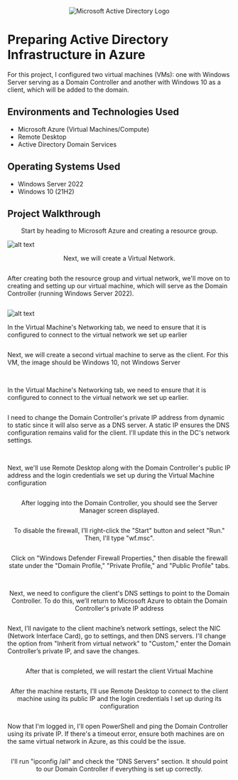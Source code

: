 <p align="center">
<img src="https://i.imgur.com/pU5A58S.png" alt="Microsoft Active Directory Logo"/>
</p>

<h1>Preparing Active Directory Infrastructure in Azure </h1>
For this project, I configured two virtual machines (VMs): one with Windows Server serving as a Domain Controller and another with Windows 10 as a client, which will be added to the domain.<br />



<h2>Environments and Technologies Used</h2>

- Microsoft Azure (Virtual Machines/Compute)
- Remote Desktop
- Active Directory Domain Services


<h2>Operating Systems Used</h2>

- Windows Server 2022
- Windows 10 (21H2)


<h2>Project Walkthrough</h2>


<p align="center">
Start by heading to Microsoft Azure and creating a resource group.
</p>

![alt text](https://i.ibb.co/gFhP6NQW/Screenshot-3-3-2025-105941-portal-azure-com.jpg)
<p align="center">
Next, we will create a Virtual Network.
</p>

<img src="https://i.ibb.co/qY0d7yF2/Screenshot-3-3-2025-11353-portal-azure-com.jpg" alt=""/>

<p>
After creating both the resource group and virtual network, we'll move on to creating and setting up our virtual machine, which will serve as the Domain Controller (running Windows Server 2022).
</p>

<img src="https://i.ibb.co/wrRnhRxB/Screenshot-3-3-2025-111112-portal-azure-com.jpg" alt=""/>

![alt text](https://i.ibb.co/9mmktzdw/Screenshot-3-3-2025-111353-portal-azure-com.jpg)


</p>In the Virtual Machine's Networking tab, we need to ensure that it is configured to connect to the virtual network we set up earlier </p>

<img src="https://i.ibb.co/DfKMgBJP/Screenshot-3-3-2025-111539-portal-azure-com.jpg" alt=""/>

<p>Next, we will create a second virtual machine to serve as the client. For this VM, the image should be Windows 10, not Windows Server</p>

<img src="https://i.ibb.co/SDfZ921R/Screenshot-3-3-2025-112823-portal-azure-com.jpg" alt=""/>

<img src="https://i.ibb.co/7tHJ4p2b/Screenshot-3-3-2025-112939-portal-azure-com.jpg" alt=""/>

<p>In the Virtual Machine's Networking tab, we need to ensure that it is configured to connect to the virtual network we set up earlier.</p>

<img src="https://i.ibb.co/7JG7Zp31/Screenshot-3-3-2025-113018-portal-azure-com.jpg" alt=""/>

<p>I need to change the Domain Controller's private IP address from dynamic to static since it will also serve as a DNS server. A static IP ensures the DNS configuration remains valid for the client. I'll update this in the DC's network settings.</p>

<img src="https://i.ibb.co/nq4kj1gW/Screenshot-3-3-2025-114045-portal-azure-com.jpg" alt=""/>
<img src="https://i.ibb.co/Q7jnMj1p/Screenshot-3-3-2025-114247-portal-azure-com.jpg" alt=""/>

<p>Next, we'll use Remote Desktop along with the Domain Controller's public IP address and the login credentials we set up during the Virtual Machine configuration</p>

<img src="https://i.ibb.co/TxmxtM6j/Screenshot-2025-03-03-114924.png" alt=""/>

<p align="center">
After logging into the Domain Controller, you should see the Server Manager screen displayed.
</p>

<img src="https://i.ibb.co/1t620tnm/Screenshot-2025-03-03-115311.png" alt=""/>

<p align="center">
To disable the firewall, I’ll right-click the "Start" button and select "Run." Then, I'll type "wf.msc".
</p>

<img src="https://i.ibb.co/N2BzzD6z/Screenshot-2025-03-03-115530.png" alt=""/>

<p align="center">
Click on "Windows Defender Firewall Properties," then disable the firewall state under the "Domain Profile," "Private Profile," and "Public Profile" tabs.
</p>

<img src="https://i.ibb.co/Q7P8sNM0/Screenshot-2025-03-03-115748.png" alt=""/>
<img src="https://i.ibb.co/xTTpJm3/Screenshot-2025-03-03-115935.png" alt=""/>

<p align="center">
Next, we need to configure the client's DNS settings to point to the Domain Controller. To do this, we’ll return to Microsoft Azure to obtain the Domain Controller's private IP address</p>

<img src="https://i.ibb.co/k63vzZ70/Screenshot-2025-03-03-120122.png" alt=""/>

<p>Next, I’ll navigate to the client machine’s network settings, select the NIC (Network Interface Card), go to settings, and then DNS servers. I'll change the option from "Inherit from virtual network" to "Custom," enter the Domain Controller’s private IP, and save the changes.</p>

<img src="https://i.ibb.co/MFMt3Xj/Screenshot-2025-03-03-120418.png" alt=""/>

<p align="center">
After that is completed, we will restart the client Virtual Machine</p>

<img src="https://i.ibb.co/bMBLXHgr/Screenshot-2025-03-03-120629.png" alt=""/>

<p align="center">
After the machine restarts, I’ll use Remote Desktop to connect to the client machine using its public IP and the login credentials I set up during its configuration
</p>

<img src="https://i.ibb.co/HpxH9KBc/Screenshot-2025-03-03-121802.png" alt=""/>

<p>Now that I'm logged in, I'll open PowerShell and ping the Domain Controller using its private IP. If there's a timeout error, ensure both machines are on the same virtual network in Azure, as this could be the issue.</p>

<img src="https://i.ibb.co/ynzX4XcD/Screenshot-2025-03-03-123309.png" alt=""/>

<p align="center">
I'll run "ipconfig /all" and check the "DNS Servers" section. It should point to our Domain Controller if everything is set up correctly.
</p>

<img src="https://i.ibb.co/W4sQ497z/Screenshot-2025-03-03-123350.png" alt=""/>


